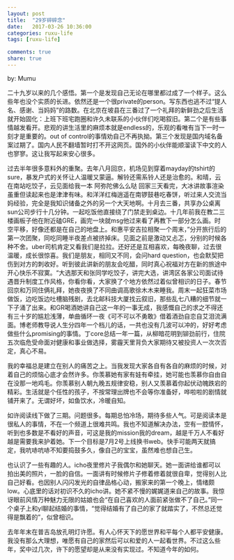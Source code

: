 ```yaml
---
layout: post
title:  "29岁碎碎念"
date:   2017-03-26 10:36:00
categories: ruxu-life
tags: [ruxu-life]

comments: true
share: true
---
```

by: Mumu


二十九岁以来的几个感悟。第一个是发现自己无论在哪里都过成了一个样子。这么些年也没个实质的长进。依然还是一个很private的person。写东西也逃不过“提人名、感谢、当妈妈”的路数。在北京在坡县在三番过了一个礼拜的新鲜劲之后生活就开始固化：上班下班宅跑圈和许久未联系的小伙伴们吃喝叙旧。第二个是有些事情越发看开。悲观的讲生活里的麻烦本就是endless的，乐观的看唯有当下一时一刻才是重要的。out of control的事情劝自己不再执拗。第三个发现是国内域名备案过期了。国内人民不翻墙暂时打不开这网页。国外的小伙伴能顺溜读下中文的人也寥寥。这让我写起来安心很多。

过去半年很多意料外的重聚。去年八月回京，机场见到穿着mayday的tshirt的sure，暴发户式的关怀让人温暖又蒙逼。解铃还需系铃人还是治愈的。和晴，云在南站吃饺子，云见面给我一本 阿弥陀佛么么哒 回家三天看完，大冰讲故事渲染虽重但读起来也是津津有味。和洋洋红梅逍遥在南锣鼓巷吃春饼，听过来人交流当妈经验，完全是我知识储备之外的另一个大天地啊。十月去三番，共享办公桌离sun公司步行十几分钟。一起吃饭他直接绕了门禁走到桌边。十几年前我在教二三楼画板子他在附近磕GRE，画完一块就msg他过来看了再教下一部分怎么画。时空平移，好像还都是在自己的地盘上。和惠平安吉拉相聚一个周末，”分开旅行后的第一次团聚，同吃同睡半夜差点被挤掉床。见面之前是激动又忐忑，分别的时候各种不舍。uber司机肯定又看我们是拉拉。还好还是互相喜欢，每晚夜聊，过去很温暖，成长很惊喜。我们是朋友，相同又不同，会问hard question，也会默契把伤到对方的刺收好。听到彼此讲新的朋友会吃醋，同时真心祝福对方在新的旅途中开心快乐不寂寞。“大选那天和张同学吃饺子，讲完大选，讲湾区各家公司面试待遇晋升制度工作风格，你看你看，大家换了个地方依然过着似曾相识的日子。春节回京和万同住俩礼拜，她夜夜换了不同曲调高歌徐木木来睡我。周末一起狂菜市场做饭，边吃饭边吐槽脑残剧，去北邮科技大厦找云叙旧，那些乱七八糟的细节就一下子涌了出来。和GR喝酒她讲自己这一年的一事无成，我感慨自己的求之不得还有三十岁的尴尬浅薄，单曲循环一夜《可不可以不勇敢》借着酒劲自恋自艾泪流满面。博老师教导说人生分四年一个档儿的话，一共也没有几波可以冲的，好好考虑做些什么promising的事情。丁core总结一年一篇，从柳暗花明到铆劲前行，住院五次临危受命面对健康和事业做选择，雾霾天里背负大家期待又被投资人一次次否定，真心不易。

我的幸福总是建立在别人的痛苦之上。当我发现大家各自有各自的麻烦的时候，对着自己的烦恼心底才会然许多。你羡慕她有家有娃有牵挂，她可能也羡慕你自由自在没那一地鸡毛。你羡慕别人朝九晚五规律安稳，别人又羡慕着你起伏动魄跌宕的精彩。生活就是个任性的孩子，不按常理出牌也不会等你准备好，哗啦啦的剧情就铺开来了。无谓好坏，如鱼饮水，冷暖自知。

如许阅读线下做了三期。问题很多。每期总怕冷场，期待多些人气。可是阅读本是很私人的事情，不在一个频道上很难共鸣。我也不知道解决办法，空有一腔情怀，听到也多数是不看好的声音，可这是我的mission我的dream，越是千万人不看好越是需要我来护着她。下一个目标是7月2号上线换书web。快手可能两天就搞定，我吭哧吭哧不知要捣鼓多久，像自己的宝宝，虽然难也想自己生。

也认识了一些有趣的人。icho夜里修片子我偶尔和她聊天。她一面讲给谁都可以拍出美的照片，一脸的自信。一面讲有时候修片子修着修着就很自卑，觉得别人比自己好看。也因别人闪闪发光的自律品格心动，搬家来的第一个晚上，情绪颇low。心底里的话对初识不久的icho讲。她不紧不慢的娓娓道来自己的故事。我惊讶眼前风情万种魅力无限的姑娘也会“在自己喜欢的人面前紧张做不了自己。”同一个桌子上和yl聊起结婚的事情，“觉得结婚有了自己的家了就踏实了，不然总还觉得是飘着的”，似曾相识。

去年年末在普吉岛放孔明灯许愿。有人心怀天下的愿世界和平每个人都平安健康。我没有那么大理想，唯愿有自己的家然后可以和爱的人一起看世界。不过这么些年，奖中过几次，许下的愿望却是从来没有实现过。不知道今年的如何。



